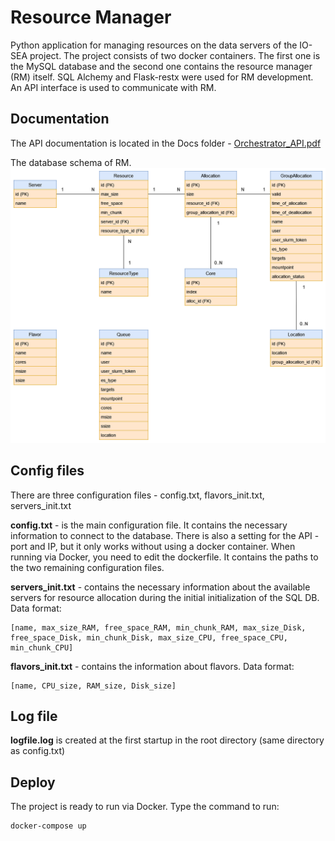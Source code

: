 # Resource Manager

Python application for managing resources on the data servers of the IO-SEA project. The project consists of two docker containers. The first one is the MySQL database and the second one contains the resource manager (RM) itself. SQL Alchemy and Flask-restx were used for RM development. An API interface is used to communicate with RM.

## Documentation

The API documentation is located in the Docs folder - [Orchestrator_API.pdf](https://code.it4i.cz/io-sea/resource-manager/-/blob/main/Docs/Orchestrator_API.pdf?ref_type=heads)

The database schema of RM.
![DB Schema](Docs/RM_DB_Tables.png)

## Config files

There are three configuration files - config.txt, flavors_init.txt, servers_init.txt

**config.txt** - is the main configuration file. It contains the necessary information to connect to the database. There is also a setting for the API - port and IP, but it only works without using a docker container. When running via Docker, you need to edit the dockerfile. It contains the paths to the two remaining configuration files.

**servers_init.txt** - contains the necessary information about the available servers for resource allocation during the initial initialization of the SQL DB.
Data format:
```
[name, max_size_RAM, free_space_RAM, min_chunk_RAM, max_size_Disk, free_space_Disk, min_chunk_Disk, max_size_CPU, free_space_CPU, min_chunk_CPU]
```

**flavors_init.txt** - contains the information about flavors.
Data format:
```
[name, CPU_size, RAM_size, Disk_size]
```

## Log file

**logfile.log** is created at the first startup in the root directory (same directory as config.txt)

## Deploy

The project is ready to run via Docker. Type the command to run:
```
docker-compose up
```
